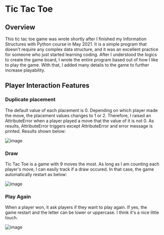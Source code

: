 # Tic Tac Toe

## Overview
This tic tac toe game was wrote shortly after I finished my Information Structures with Python course in May 2021. It is a simple program that doesn't require any complex data structure, and it was an excellent practice for someone who just started learning coding. After I understood the logics to create the game board, I wrote the entire program based out of how I like to play the game. With that, I added many details to the game to further increase playability.

## Player Interaction Features

### Duplicate placement
The default value of each placement is 0. Depending on which player made the move, the placement values changes to 1 or 2. Therefore, I raised an AttributeError when a player played a move that the value of it is not 0. As results, AttributeError triggers except AttributeError and error message is printed. Results shown below:
  
![image](https://user-images.githubusercontent.com/84875731/149072117-b09a4d9c-292e-483d-8137-63004a02a16b.png)

### Draw
Tic Tac Toe is a game with 9 moves the most. As long as I am counting each player's move, I can easily track if a draw occured. In that case, the game automatically restart as below:

![image](https://user-images.githubusercontent.com/84875731/149072558-c088e6dd-e70c-4e1e-8457-c38c2d167eeb.png)

### Play Again
When a player won, it ask players if they want to play again. If yes, the game restart and the letter can be lower or uppercase. I think it's a nice little touch.

![image](https://user-images.githubusercontent.com/84875731/149072660-7638c1f1-a15a-4e50-986e-f23f31882be0.png)



